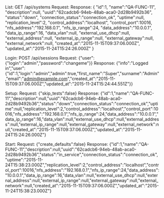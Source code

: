 List:
    GET /api/systems
    Request: <empty>
    Response:
        {
            "id":1,
            "name":"QA-FUNC-11",
            "description":null,
            "uuid":"62cadcb6-94eb-48ab-aca0-2d28b9492b36",
            "status":"down",
            "connection_status":"connection_ok",
            "uptime":null,
            "replication_level":2,
            "control_address":"localhost",
            "control_port":10016,
            "nfs_address":"192.168.0.1",
            "nfs_ip_range":24,
            "data_address":"10.0.0.1",
            "data_ip_range":16,
            "data_vlan":null,
            "external_use_dhcp":null,
            "external_address":null,
            "external_ip_range":null,
            "external_gateway":null,
            "external_network":null,
            "created_at":"2015-11-15T09:37:06.000Z",
            "updated_at":"2015-11-24T15:24:26.000Z"
        }

Login:
    POST /api/sessions
    Request:
        {"user":{"login":"admin","password":"changeme"}}
    Response:
        {"info":"Logged in","user":{"id":1,"login":"admin","admin":true,"first_name":"Super","surname":"Admin","email":"admin@example.com","created_at":"2015-11-15T09:37:06.000Z","updated_at":"2015-11-24T15:24:44.551Z"}}


Setup:
	Request: 
        {"skip_tests":false}
	Response:
        {"id":1,"name":"QA-FUNC-11","description":null,"uuid":"62cadcb6-94eb-48ab-aca0-2d28b9492b36","status":"down","connection_status":"connection_ok","uptime":null,"replication_level":2,"control_address":"localhost","control_port":10016,"nfs_address":"192.168.0.1","nfs_ip_range":24,"data_address":"10.0.0.1","data_ip_range":16,"data_vlan":null,"external_use_dhcp":null,"external_address":null,"external_ip_range":null,"external_gateway":null,"external_network":null,"created_at":"2015-11-15T09:37:06.000Z","updated_at":"2015-11-24T15:24:26.000Z"}

Start:
	Request:
        {"create_defaults":false}
    Response:
        {"id":1,"name":"QA-FUNC-11","description":null,"uuid":"62cadcb6-94eb-48ab-aca0-2d28b9492b36","status":"in_service","connection_status":"connection_ok","uptime":"2015-11-24T15:38:23.000Z","replication_level":2,"control_address":"localhost","control_port":10016,"nfs_address":"192.168.0.1","nfs_ip_range":24,"data_address":"10.0.0.1","data_ip_range":16,"data_vlan":null,"external_use_dhcp":null,"external_address":null,"external_ip_range":null,"external_gateway":null,"external_network":null,"created_at":"2015-11-15T09:37:06.000Z","updated_at":"2015-11-24T15:38:23.000Z"}

